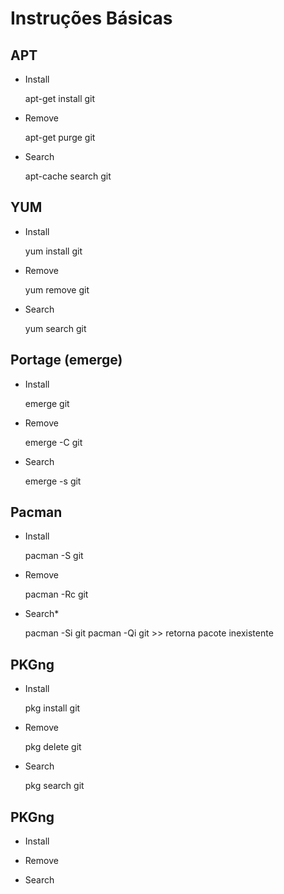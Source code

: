 
Instruções Básicas
======== 

APT
----

- Install

	apt-get install git


- Remove

	apt-get purge git


- Search

	apt-cache search git

YUM
----

- Install

	yum install git


- Remove

	yum remove git


- Search

	yum search git

Portage (emerge)
----

- Install

	emerge git


- Remove

	emerge -C git


- Search

	emerge -s git


Pacman
----

- Install

	pacman -S git


- Remove

	pacman -Rc git


- Search*

	pacman -Si git
	pacman -Qi git  >> retorna pacote inexistente

PKGng
----

- Install

	pkg install git


- Remove

	pkg delete git


- Search

	pkg search git



PKGng
----

- Install




- Remove




- Search




